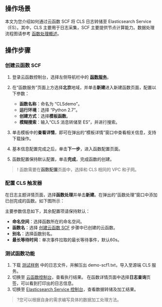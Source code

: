 ## 操作场景

本文为您介绍如何通过云函数 SCF 将 CLS 日志转储至 Elasticsearch Service（ES）。其中，CLS 主要用于日志采集，SCF 主要提供节点计算能力。数据处理流程图请参考 [函数处理概述](https://intl.cloud.tencent.com/document/product/614/38883)。

## 操作步骤


### 创建云函数 SCF

1. 登录云函数控制台，选择左侧导航栏中的 <b>[函数服务](https://console.cloud.tencent.com/scf/list)</b>。
2. 在“函数服务”页面上方选择**北京**地域，并单击**新建**进入新建函数页面，配置以下参数：
   - **函数名称**：命名为 “CLSdemo”。
   - **运行环境**：选择 “Python 2.7”。
   - **创建方式**：选择**模板函数**。
   - **模糊搜索**：输入“CLS 消息转储至 ES”，并进行搜索。
3. 单击模板中的**查看详情**，即可在弹出的“模板详情”窗口中查看相关信息，支持下载操作。

4. 基本信息配置完成之后，单击**下一步**，进入函数配置页面。
5. 函数配置保持默认配置，单击**完成**，完成函数的创建。
> ! 函数需要在**函数配置**页面中，选择和 CLS 相同的 VPC 和子网。

### 配置 CLS 触发器

在日志主题详情页面，选择**函数处理**并单击**新建**。在弹出的“函数处理”窗口中添加已创完成的函数。如下图所示：

主要参数信息如下，其余配置项请保持默认：
   - **命名空间**：选择函数所在的命名空间。
   - **函数名**：选择 [创建云函数 SCF](#step03) 步骤中已创建的云函数。
   - **别名**：选择函数别名。
   - **最长等待时间**：单次事件拉取的最长等待事件，默认60s。

### 测试函数功能

1. 下载 [测试样例](https://main.qcloudimg.com/raw/6e0d4837eefd0ce77dac8a3973acdf39.zip) 中的日志文件，并解压出 demo-scf1.txt，导入至源端 CLS 服务。
2. 切换至 [云函数控制台](https://console.cloud.tencent.com/scf/list?rid=8&ns=default)，查看执行结果。
在函数详情页面中选择**日志查询**页签，可以看到打印出的日志信息。
3. 切换至 [Elasticsearch Service 控制台](https://console.cloud.tencent.com/es)，查看数据转储及加工结果。
> ?您可以根据自身的需求编写具体的数据加工处理方法。
